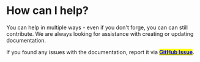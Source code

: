 # How can I help?

You can help in multiple ways - even if you don't forge, you can can still contribute. We are always looking for assistance with creating or updating documentation.

If you found any issues with the documentation, report it via [<mark style="color:blue;">**GitHub Issue**</mark>](https://github.com/forgewiki/forgewiki/issues).
